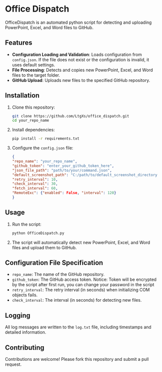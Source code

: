 # Office Dispatch

OfficeDispatch is an automated python script for detecting and uploading PowerPoint, Excel, and Word files to GitHub.

## Features

- **Configuration Loading and Validation**: Loads configuration from `config.json`. If the file does not exist or the configuration is invalid, it uses default settings.
- **File Processing**: Detects and copies new PowerPoint, Excel, and Word files to the target folder.
- **GitHub Upload**: Uploads new files to the specified GitHub repository.

## Installation

1. Clone this repository:
    ```bash
    git clone https://github.com/LtgXs/office_dispatch.git
    cd your_repo_name
    ```

2. Install dependencies:
    ```bash
    pip install -r requirements.txt
    ```

3. Configure the `config.json` file:
    ```json
    {
    "repo_name": "your_repo_name",
    "github_token": "enter_your_github_token_here",
    "json_file_path": "path/to/your/command.json",
    "default_screenshot_path": "C:/path/to/default_screenshot_directory",
    "retry_interval": 10,
    "check_interval": 30,
    "fetch_interval": 60,
    "RemoteExc": {"enabled": False, "interval": 120}
    }
    ```

## Usage

1. Run the script:
    ```bash
    python OfficeDispatch.py
    ```

2. The script will automatically detect new PowerPoint, Excel, and Word files and upload them to GitHub.

## Configuration File Specification

- `repo_name`: The name of the GitHub repository.
- `github_token`: The GitHub access token. Notice: Token will be encrypted by the script after first run, you can change your password in the script
- `retry_interval`: The retry interval (in seconds) when initializing COM objects fails.
- `check_interval`: The interval (in seconds) for detecting new files.

## Logging

All log messages are written to the `log.txt` file, including timestamps and detailed information.

## Contributing

Contributions are welcome! Please fork this repository and submit a pull request.
